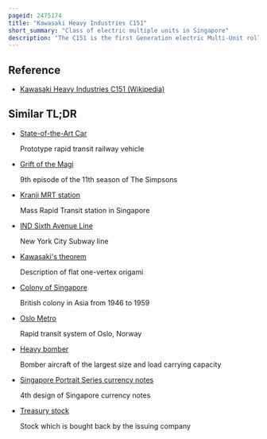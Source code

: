 ```yaml
---
pageid: 2475174
title: "Kawasaki Heavy Industries C151"
short_summary: "Class of electric multiple units in Singapore"
description: "The C151 is the first Generation electric Multi-Unit rolling Stock which is currently in Use on the Northsouth and eastwest Lines of the Singapore Mass rapid Transit System manufactured by a Consortium led by Kawasaki heavy Industries under Contract 151. They were introduced in 1987 and are the oldest Trains operating on the Network."
---
```


## Reference

- [Kawasaki Heavy Industries C151 (Wikipedia)](https://en.wikipedia.org/?curid=2475174)

## Similar TL;DR

- [State-of-the-Art Car](/tldr/en/state-of-the-art-car)

  Prototype rapid transit railway vehicle

- [Grift of the Magi](/tldr/en/grift-of-the-magi)

  9th episode of the 11th season of The Simpsons

- [Kranji MRT station](/tldr/en/kranji-mrt-station)

  Mass Rapid Transit station in Singapore

- [IND Sixth Avenue Line](/tldr/en/ind-sixth-avenue-line)

  New York City Subway line

- [Kawasaki's theorem](/tldr/en/kawasakis-theorem)

  Description of flat one-vertex origami

- [Colony of Singapore](/tldr/en/colony-of-singapore)

  British colony in Asia from 1946 to 1959

- [Oslo Metro](/tldr/en/oslo-metro)

  Rapid transit system of Oslo, Norway

- [Heavy bomber](/tldr/en/heavy-bomber)

  Bomber aircraft of the largest size and load carrying capacity

- [Singapore Portrait Series currency notes](/tldr/en/singapore-portrait-series-currency-notes)

  4th design of Singapore currency notes

- [Treasury stock](/tldr/en/treasury-stock)

  Stock which is bought back by the issuing company
